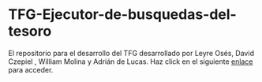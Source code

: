# TFG-Ejecutor-de-busquedas-del-tesoro
El repositorio para el desarrollo del TFG desarrollado por Leyre Osés, David Czepiel , William Molina y Adrián de Lucas.
Haz click en el siguiente [enlace](http://tfg.urbanar.org/) para acceder.
